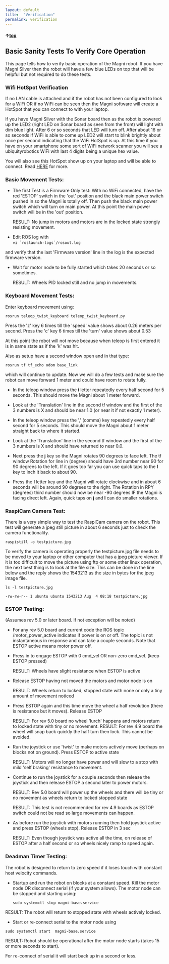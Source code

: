 ```yaml
---
layout: default
title:  "Verification"
permalink: verification
---
```


#### &uarr;[top](https://ubiquityrobotics.github.io/learn/)

## Basic Sanity Tests To Verify Core Operation

This page tells how to verify basic operation of the Magni robot.
If you have Magni Silver then the robot will have a few blue LEDs on top that will be helpful but not required to do these tests.

### Wifi HotSpot Verification

If no LAN cable is attached and if the robot has not been configured to look for a WiFi OR if no WiFi can be seen then the Magni software will create a HotSpot that you can connect to with your laptop.

If you have Magni Silver with the Sonar board then as the robot is powered up the LED2 (right LED on Sonar board as seen from the front) will light with dim blue light.
After 6 or so seconds that LED will turn off. After about 16 or so seconds if WiFi is able to come up LED2 will start to blink brightly about once per second indicating that the WiFi HotSpot is up.
At this time if you have on your smartphone some sort of WiFi network scanner you will see a ubiquityrobotics WiFi with last 4 digits being a unique hex value.

You will also see this HotSpot show up on your laptop and will be able to connect.  Read [HERE](https://learn.ubiquityrobotics.com/connecting) for more.

### Basic Movement Tests:
   - The first Test is a Firmware Only test: With no WiFi connected, have the red 'ESTOP' switch in the 'out' position and the black main power switch pushed in so the Magni is totally off. Then push the black main power switch which will turn on main power. At this point the main power switch will be in the 'out' position.

     RESULT: No jump in motors and motors are in the locked state strongly resisting movement.

<!--
   - The next tests are full system. Power up unit with ESTOP switch allowing power to motors AND/OR
ESTOP powering down motors then power up motors within 5 seconds.

 RESULT: Wheels PID locked wheels to a stopped state with full
resistance. (we did this in 5 sec to do so before motor node started up) -->
   - Edit ROS log with  
   ``vi `roslaunch-logs`/rosout.log``  

   and verify that the last
'Firmware version' line in the log is the expected firmware version.
   - Wait for motor node to be fully started which takes 20 seconds or
so sometimes.

     RESULT: Wheels PID locked still and no jump in movements.

<!--     
   - Using twist set to speed of 0.5 meters per second do following:
(rosrun teleop_twist_keyboard teleop_twist_keyboard.py)
     - Do a rostopic echo /odom to a window. Verify Position X is 0.
Use the 'i' key to rotate wheels very nearly 1 full as you can get
       RESULT: Position x: will be very near 0.64 meters
     - Using a stopwatch and Magni on blocks so it does not drive press
and hold 'i' which tries to move at 1 meter/sec.
       RESULT: 10 full turns should take 13 seconds if the Magni wheels
are running at 1 meter per second
-->
### Keyboard Movement Tests:

Enter keyboard movement using:

    rosrun teleop_twist_keyboard teleop_twist_keyboard.py  

  Press the  'z' key 6 times till the 'speed' value shows about 0.26 meters per second.
    Press the 'c' key 6 times till the 'turn' value shows about 0.53

  At this point the robot will not move because when teleop is first entered it is in same state as if the 'k' was hit.

Also as setup have a second window open and in that type:

    rosrun tf tf_echo odom base_link  

which will continue to update.
Now we will do a few tests and make sure the robot can move forward 1 meter and could have room to rotate fully.

   - In the teleop window press  the **i** letter  repeatedly every half second for 5 seconds.   This should move the Magni about 1 meter forward.

   - Look at the 'Translation' line in the second tf window and the first of the 3 numbers is X and should be near 1.0  (or near it if not exactly 1 meter).

   - In the teleop window press the ',' (comma) key repeatedly every half second for 5 seconds. This should move the Magni about 1 meter straight back to where it started.

   - Look at the ‘Translation’ line in the second tf window and the first of the 3 numbers is X and should have returned to near 0.0.

   - Next press the  **j**  key so the Magni rotates 90 degrees to face left.  The tf window Rotation for line in (degree) should have 3rd number near 90 for 90 degrees to the left.  If it goes too far you can use  quick taps to  the  **l** key to inch it back to about 90.

   - Press the  **l**  letter key and the Magni will rotate clockwise and in about 6 seconds will be around 90 degrees to the right.  The Rotation in RPY (degrees) third number should now be near -90 degrees IF the Magni is facing direct left.  Again, quick taps on  **j**  and **l** can do smaller rotations.
   ### RaspiCam Camera Test:

   There is a very simple way to test the RaspiCam camera on the robot.   This test will generate a jpeg still picture in about 6 seconds just to check the camera functionality.

   ``raspistill -o testpicture.jpg``

   To verify the camera is operating properly the testpicture.jpg file needs to be moved to your laptop or other computer that has a jpeg picture viewer.  If it is too difficult to move the picture using ftp or some other linux operation, the next best thing is to look at the file size. This can be done in the line below and the reply shows the 1543213 as the size in bytes for the jpeg image file.

   ``ls -l testpicture.jpg`` 

   ``-rw-rw-r-- 1 ubuntu ubuntu 1543213 Aug  4 08:18 testpicture.jpg``



### ESTOP Testing:
(Assumes rev 5.0 or later board. If not exception will be
noted)
   - For any rev 5.0 board and current code the ROS topic
/motor_power_active indicates if power is on or off.
     The topic is not instantaneous in response and can take a couple
seconds.  Note that ESTOP active means motor power off.
   - Press in to engage ESTOP with 0 cmd_vel OR non-zero cmd_vel. (keep
ESTOP pressed)

     RESULT: Wheels have slight resistance when ESTOP is active
   - Release ESTOP having not moved the motors and motor node is on

     RESULT: Wheels return to locked, stopped state with none or only a
tiny amount of movement noticed
   - Press ESTOP again and this time move the wheel a half revolution
(there is resistance but it moves).  Release ESTOP

     RESULT: For rev 5.0 board no wheel 'lurch' happens and motors
return to locked state with tiny or no movement.
     RESULT: For rev 4.9 board the wheel will snap back quickly the
half turn then lock. This cannot be avoided.

   - Run the joystick or use 'twist' to make motors actively move
(perhaps on blocks not on ground).  Press ESTOP to active state

     RESULT: Motors will no longer have power and will slow to a stop
with mild 'self braking' resistance to movement.
   - Continue to run the joystick for a couple seconds then release the
joystick and then release ESTOP a second later to power motors.

     RESULT: Rev 5.0 board will power up the wheels and there will be
tiny or no movement as wheels return to locked stopped state

     RESULT: This test is not recommended for rev 4.9 boards as ESTOP
switch could not be read so large movements can happen.
   - As before run the joystick with motors running then hold joystick
active and press ESTOP (wheels stop).  Release ESTOP in 3 sec

     RESULT: Even though joystick was active all the time, on release of
ESTOP after a half second or so wheels nicely ramp to speed again.

### Deadman Timer Testing:

The robot is designed to return to zero speed if
it loses touch with constant host velocity commands.
   - Startup and run the robot on blocks at a constant speed. Kill
the motor node OR disconnect serial (if your system allows).
     The motor node can be stopped and starting using:

     `sudo systemctl stop magni-base.service`

RESULT: The robot will return to stopped state with wheels actively locked.
   - Start or re-connect serial to the motor node using

   `sudo systemctl start  magni-base.service`

RESULT: Robot should be operational after the motor node starts (takes 15 or more seconds to start).

For re-connect of serial it will start back up in a second or less.
